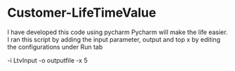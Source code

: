# Customer-LifeTimeValue

I have developed this code using pycharm
Pycharm will make the life easier.
I ran this script by adding the input parameter, output and top x by editing the configurations under Run tab

-i LtvInput -o outputfile -x 5
